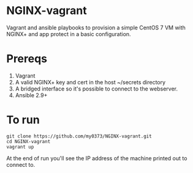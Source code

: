 # NGINX-vagrant
Vagrant and ansible playbooks to provision a simple CentOS 7  VM with NGINX+ and app protect in a basic configuration.

# Prereqs
1) Vagrant
2) A valid NGINX+ key and cert in the host ~/secrets directory
3) A bridged interface so it's possible to connect to the webserver.
4) Ansible 2.9+


# To run

    git clone https://github.com/my0373/NGINX-vagrant.git
    cd NGINX-vagrant
    vagrant up
    
At the end of run you'll see the IP address of the machine printed out to connect to.
